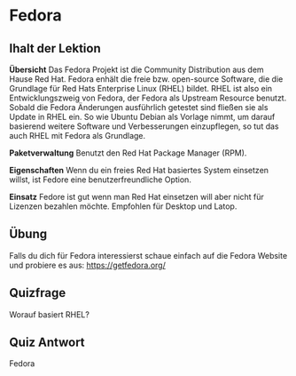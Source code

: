 # Fedora

## Ihalt der Lektion

<b>Übersicht</b>
Das Fedora Projekt ist die Community Distribution aus dem Hause Red Hat. Fedora enhält die freie bzw. open-source Software, die die Grundlage für Red Hats Enterprise Linux (RHEL) bildet. RHEL ist also ein Entwicklungszweig von Fedora, der Fedora als Upstream Resource benutzt. Sobald die Fedora Änderungen ausführlich getestet sind fließen sie als Update in RHEL ein. So wie Ubuntu Debian als Vorlage nimmt, um darauf basierend weitere Software und Verbesserungen einzupflegen, so tut das auch RHEL mit Fedora als Grundlage.

<b>Paketverwaltung</b>
Benutzt den Red Hat Package Manager (RPM).

<b>Eigenschaften</b>
Wenn du ein freies Red Hat basiertes System einsetzen willst, ist Fedore eine benutzerfreundliche Option.

<b>Einsatz</b>
Fedore ist gut wenn man Red Hat einsetzen will aber nicht für Lizenzen bezahlen möchte. Empfohlen für Desktop und Latop.

## Übung

Falls du dich für Fedora interessierst schaue einfach auf die Fedora Website und probiere es aus: <a href='https://getfedora.org/'>https://getfedora.org/</a>

## Quizfrage

Worauf basiert RHEL?

## Quiz Antwort

Fedora
